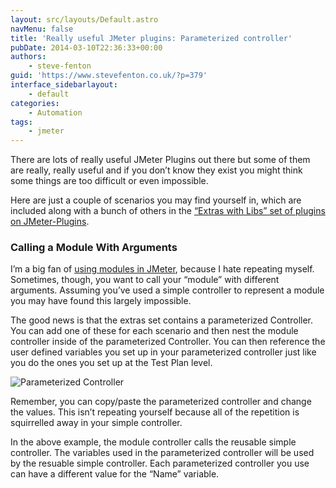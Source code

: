 ```yaml
---
layout: src/layouts/Default.astro
navMenu: false
title: 'Really useful JMeter plugins: Parameterized controller'
pubDate: 2014-03-10T22:36:33+00:00
authors:
    - steve-fenton
guid: 'https://www.stevefenton.co.uk/?p=379'
interface_sidebarlayout:
    - default
categories:
    - Automation
tags:
    - jmeter
---
```


There are lots of really useful JMeter Plugins out there but some of them are really, really useful and if you don’t know they exist you might think some things are too difficult or even impossible.

Here are just a couple of scenarios you may find yourself in, which are included along with a bunch of others in the [“Extras with Libs” set of plugins on JMeter-Plugins](http://jmeter-plugins.org/downloads/all/).

### Calling a Module With Arguments

I’m a big fan of [using modules in JMeter](http://www.stevefenton.co.uk/Content/Blog/Date/201206/Blog/Modularising-JMeter-Tests/), because I hate repeating myself. Sometimes, though, you want to call your “module” with different arguments. Assuming you’ve used a simple controller to represent a module you may have found this largely impossible.

The good news is that the extras set contains a parameterized Controller. You can add one of these for each scenario and then nest the module controller inside of the parameterized Controller. You can then reference the user defined variables you set up in your parameterized controller just like you do the ones you set up at the Test Plan level.

![Parameterized Controller](/img/2015/07/jmeter-param-controller.png)

Remember, you can copy/paste the parameterized controller and change the values. This isn’t repeating yourself because all of the repetition is squirrelled away in your simple controller.

In the above example, the module controller calls the reusable simple controller. The variables used in the parameterized controller will be used by the resuable simple controller. Each parameterized controller you use can have a different value for the “Name” variable.